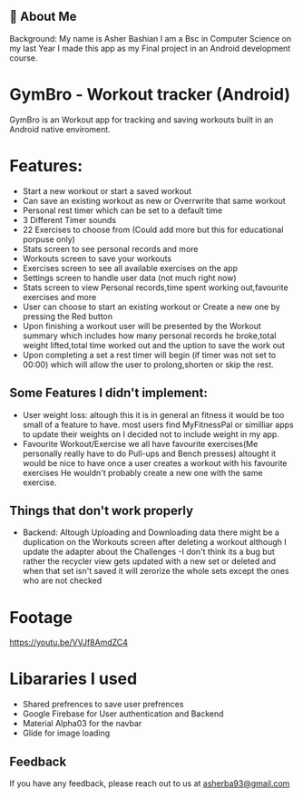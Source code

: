 
## 🚀 About Me
Background: My name is Asher Bashian I am a Bsc in Computer Science on my last Year I made this app as my Final project in an Android development course.



# GymBro - Workout tracker (Android)

GymBro is an Workout app for tracking and saving workouts built in an Android native enviroment.


# Features:
- Start a new workout or start a saved workout
- Can save an existing workout as new or Overrwrite that same workout
- Personal rest timer which can be set to a default time
- 3 Different Timer sounds 
- 22 Exercises to choose from (Could add more but this for educational porpuse only)
- Stats screen to see personal records and more
- Workouts screen to save your workouts
- Exercises screen to see all available exercises on the app 
- Settings screen to handle user data (not much right now)
- Stats screen to view Personal records,time spent working out,favourite exercises and more
- User can choose to start an existing workout or Create a new one by pressing the Red button
- Upon finishing a workout user will be presented by the Workout summary which includes how many personal records he broke,total weight lifted,total time worked out and the uption to save the work out
- Upon completing a set a rest timer will begin (if timer was not set to 00:00) which will allow the user to prolong,shorten or skip the rest.


Some Features I didn't implement:
-
- User weight loss: altough this it is in general an fitness it would be too small of a feature to have. most users find MyFitnessPal or similliar apps to update their weights on I decided not to include weight in my app.
- Favourite Workout/Exercise we all have favourite exercises(Me personally really have to do Pull-ups and Bench presses) altought it would be nice to have once a user creates a workout with his favourite exercises He wouldn't probably create a new one with the same exercise.

Things that don't work properly
-
- Backend: Altough Uploading and Downloading data there might be a duplication on the Workouts screen after deleting a workout although I update the adapter about the Challenges
-I don't think its a bug but rather the recycler view gets updated with a new set or deleted and when that set isn't saved it will zerorize the whole sets except the ones who are not checked

# Footage
https://youtu.be/VVJf8AmdZC4

# Libararies I used
- Shared prefrences to save user prefrences
- Google Firebase for User authentication and Backend
- Material Alpha03 for the navbar
- Glide for image loading



## Feedback

If you have any feedback, please reach out to us at asherba93@gmail.com

